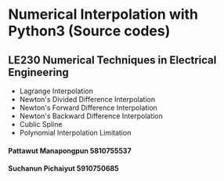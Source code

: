 # Numerical Interpolation with Python3 (Source codes)
## LE230 Numerical Techniques in Electrical Engineering

- Lagrange Interpolation
- Newton's Divided Difference Interpolation
- Newton's Forward Difference Interpolation
- Newton's Backward Difference Interpolation
- Cublic Spline
- Polynomial Interpolation Limitation



#### Pattawut Manapongpun  5810755537
#### Suchanun Pichaiyut    5910750685
